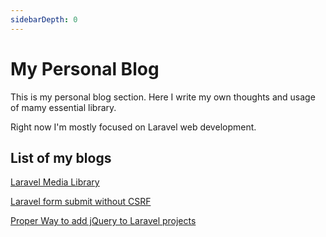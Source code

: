 ```yaml
---
sidebarDepth: 0
---
```


# My Personal Blog

This is my personal blog section. Here I write my own thoughts and usage of mamy essential library.

Right now I'm mostly focused on Laravel web development.

## List of my blogs

[Laravel Media Library](laravel-medialibrary.md)

[Laravel form submit without CSRF](form-submit-without-csrf.md)

[Proper Way to add jQuery to Laravel projects](add-jquery-to-laravel.md)
